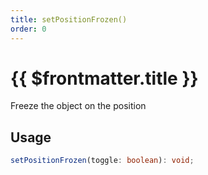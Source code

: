 ```yaml
---
title: setPositionFrozen()
order: 0
---
```


# {{ $frontmatter.title }}

Freeze the object on the position 

## Usage

```ts
setPositionFrozen(toggle: boolean): void;
```
